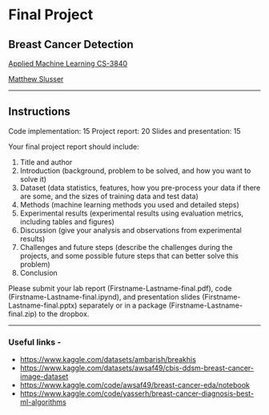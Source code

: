 # Final Project

## Breast Cancer Detection

[Applied Machine Learning CS-3840](https://pilot.wright.edu/d2l/lms/dropbox/user/folder_submit_files.d2l?ou=624767&db=358827)

[Matthew Slusser](https://github.com/Sluss12/Applied-Machine-Learning-CS3840-01/tree/master/final-project)

---

## Instructions

Code implementation: 15
Project report: 20
Slides and presentation: 15

Your final project report should include:

1. Title and author
2. Introduction (background, problem to be solved, and how you want to solve it)
3. Dataset (data statistics, features, how you pre-process your data if there are some, and the sizes of training data and test data)
4. Methods (machine learning methods you used and detailed steps)
5. Experimental results (experimental results using evaluation metrics, including tables and figures)
6. Discussion (give your analysis and observations from experimental results)
7. Challenges and future steps (describe the challenges during the projects, and some possible future steps that can better solve this problem)
8. Conclusion

Please submit your lab report (Firstname-Lastname-final.pdf), code (Firstname-Lastname-final.ipynd), and presentation slides (Firstname-Lastname-final.pptx) separately or in a package (Firstname-Lastname-final.zip) to the dropbox.

---

### Useful links -

- <https://www.kaggle.com/datasets/ambarish/breakhis>
- <https://www.kaggle.com/datasets/awsaf49/cbis-ddsm-breast-cancer-image-dataset>
- <https://www.kaggle.com/code/awsaf49/breast-cancer-eda/notebook>
- <https://www.kaggle.com/code/yasserh/breast-cancer-diagnosis-best-ml-algorithms>
